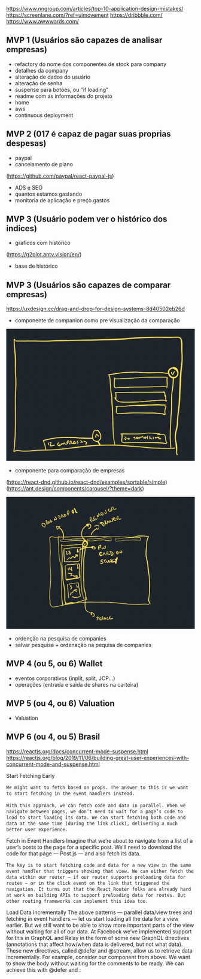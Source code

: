 https://www.nngroup.com/articles/top-10-application-design-mistakes/
https://screenlane.com/?ref=uimovement
https://dribbble.com/
https://www.awwwards.com/

## MVP 1 (Usuários são capazes de analisar empresas)
* refactory do nome dos componentes de stock para company
* detalhes da company
* alteração de dados do usuário
* alteração de senha
* suspense para botões, ou "if loading"
* readme com as informações do projeto
* home
* aws
* continuous deployment
## MVP 2 (017 é capaz de pagar suas proprias despesas)

* paypal 
* cancelamento de plano

(https://github.com/paypal/react-paypal-js)

* ADS e SEO
* quantos estamos gastando
* monitoria de aplicação e preço gastos


## MVP 3 (Usuário podem ver o histórico dos indices)

* graficos com histórico 

(https://g2plot.antv.vision/en/)

* base de histórico

## MVP 3 (Usuários são capazes de comparar empresas)

https://uxdesign.cc/drag-and-drop-for-design-systems-8d40502eb26d

* componente de companion como pre visualização da comparação

![Companion](/readme/images/companion.jpg "A cute kitten")

* componente para comparação de empresas 

(https://react-dnd.github.io/react-dnd/examples/sortable/simple)
(https://ant.design/components/carousel/?theme=dark)

![Comparação](/readme/images/comparacao.jpg "A cute kitten")
* ordenção na pesquisa de companies
* salvar pesquisa + ordenação na pequisa de companies

## MVP 4 (ou 5, ou 6) Wallet

* eventos corporativos (inplit, split, JCP...)
* operações (entrada e saida de shares na carteira)
## MVP 5 (ou 4, ou 6) Valuation

* Valuation

## MVP 6 (ou 4, ou 5) Brasil




https://reactjs.org/docs/concurrent-mode-suspense.html
https://reactjs.org/blog/2019/11/06/building-great-user-experiences-with-concurrent-mode-and-suspense.html

Start Fetching Early

    We might want to fetch based on props. The answer to this is we want to start fetching in the event handlers instead. 
    
    With this approach, we can fetch code and data in parallel. When we navigate between pages, we don’t need to wait for a page’s code to load to start loading its data. We can start fetching both code and data at the same time (during the link click), delivering a much better user experience.

Fetch in Event Handlers
    Imagine that we’re about to navigate from a list of a user’s posts to the page for a specific post. We’ll need to download the code for that page — Post.js — and also fetch its data. 
    
    The key is to start fetching code and data for a new view in the same event handler that triggers showing that view. We can either fetch the data within our router — if our router supports preloading data for routes — or in the click event on the link that triggered the navigation. It turns out that the React Router folks are already hard at work on building APIs to support preloading data for routes. But other routing frameworks can implement this idea too.

Load Data Incrementally
    The above patterns — parallel data/view trees and fetching in event handlers — let us start loading all the data for a view earlier. But we still want to be able to show more important parts of the view without waiting for all of our data. At Facebook we’ve implemented support for this in GraphQL and Relay in the form of some new GraphQL directives (annotations that affect how/when data is delivered, but not what data). These new directives, called @defer and @stream, allow us to retrieve data incrementally. For example, consider our <Post> component from above. We want to show the body without waiting for the comments to be ready. We can achieve this with @defer and <Suspense>: